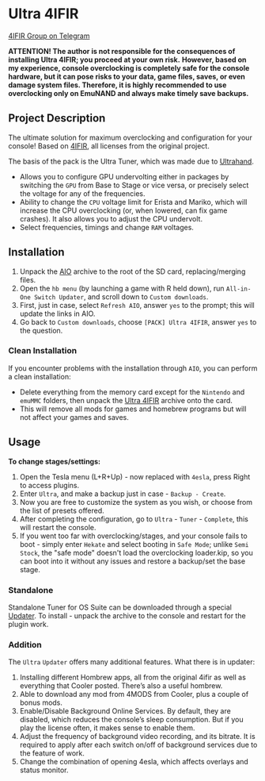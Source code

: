 # Ultra 4IFIR

[4IFIR Group on Telegram](https://t.me/UltraNX)

**ATTENTION! The author is not responsible for the consequences of installing Ultra 4IFIR; you proceed at your own risk.**
**However, based on my experience, console overclocking is completely safe for the console hardware, but it can pose risks to your data, game files, saves, or even damage system files. Therefore, it is highly recommended to use overclocking only on EmuNAND and always make timely save backups.**

## Project Description
The ultimate solution for maximum overclocking and configuration for your console!
Based on [4IFIR](https://github.com/rashevskyv/4IFIR), all licenses from the original project.

The basis of the pack is the Ultra Tuner, which was made due to [Ultrahand](https://github.com/ppkantorski/Ultrahand-Overlay).
- Allows you to configure GPU undervolting either in packages by switching the `GPU` from Base to Stage or vice versa, or precisely select the voltage for any of the frequencies.
- Ability to change the `CPU` voltage limit for Erista and Mariko, which will increase the CPU overclocking (or, when lowered, can fix game crashes). It also allows you to adjust the CPU undervolt.
- Select frequencies, timings and change `RAM` voltages.

## Installation

1. Unpack the [AIO](https://github.com/redraz/Ultra-4ifir/raw/main/AIO/AIO.zip) archive to the root of the SD card, replacing/merging files.
2. Open the `hb menu` (by launching a game with R held down), run `All-in-One Switch Updater`, and scroll down to `Custom downloads`.
3. First, just in case, select `Refresh AIO`, answer `yes` to the prompt; this will update the links in AIO.
4. Go back to `Custom downloads`, choose `[PACK] Ultra 4IFIR`, answer `yes` to the question.

### Clean Installation
If you encounter problems with the installation through `AIO`, you can perform a clean installation:
- Delete everything from the memory card except for the `Nintendo` and `emuMMC` folders, then unpack the [Ultra 4IFIR](https://github.com/redraz/Ultra-4ifir/raw/main/Ultra%204IFIR/Ultra%204IFIR.zip) archive onto the card.
- This will remove all mods for games and homebrew programs but will not affect your games and saves.

## Usage
**To change stages/settings:**
1. Open the Tesla menu (L+R+Up) - now replaced with `4esla`, press Right to access plugins.
2. Enter `Ultra`, and make a backup just in case - `Backup - Create`.
3. Now you are free to customize the system as you wish, or choose from the list of presets offered.
4. After completing the configuration, go to `Ultra` - `Tuner` - `Complete`, this will restart the console.
5. If you went too far with overclocking/stages, and your console fails to boot - simply enter `Hekate` and select booting in `Safe Mode`; unlike `Semi Stock`, the "safe mode" doesn't load the overclocking loader.kip, so you can boot into it without any issues and restore a backup/set the base stage.

### Standalone
 Standalone Tuner for OS Suite can be downloaded through a special [Updater](https://github.com/redraz/Ultra-4ifir/raw/main/Packages/Standalone%20Pack.zip). To install - unpack the archive to the console and restart for the plugin work.


### Addition
The `Ultra` `Updater` offers many additional features.
What there is in updater:
1. Installing different Hombrew apps, all from the original 4ifir as well as everything that Cooler posted. There’s also a useful hombrew.
2. Able to download any mod from 4MODS from Cooler, plus a couple of bonus mods.
3. Enable/Disable Background Online Services. By default, they are disabled, which reduces the console’s sleep consumption. But if you play the license often, it makes sense to enable them.
4. Adjust the frequency of background video recording, and its bitrate. It is required to apply after each switch on/off of background services due to the feature of work.
5. Change the combination of opening 4esla, which affects overlays and status monitor.